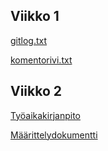 
## Viikko 1

[gitlog.txt](https://github.com/nikpaa/ot-harjoitustyo/blob/master/laskarit/viikko1/gitlog.txt)

[komentorivi.txt](https://github.com/nikpaa/ot-harjoitustyo/blob/master/laskarit/viikko1/komentorivi.txt)

## Viikko 2

[Ty&#x00F6;aikakirjanpito](https://github.com/nikpaa/ot-harjoitustyo/blob/master/dokumentaatio/tuntikirjanpito.md)

[M&#x00E4;&#x00E4;rittelydokumentti](https://github.com/nikpaa/ot-harjoitustyo/blob/master/dokumentaatio/vaatimuusmaarittely.md) 
